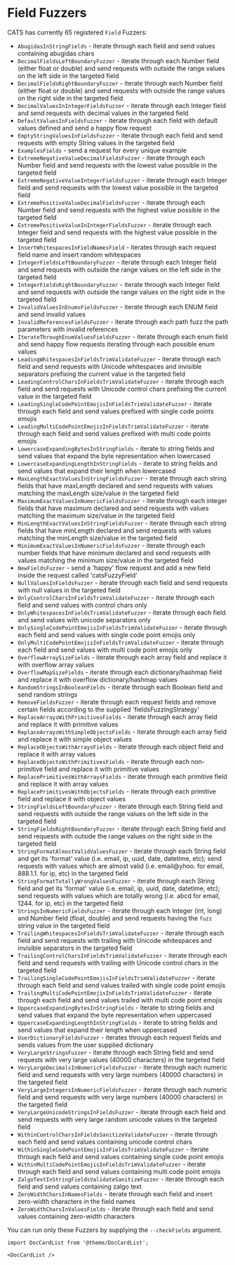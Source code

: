 # Field Fuzzers

CATS has currently 65 registered `Field` Fuzzers:
- `AbugidasInStringFields` - iterate through each field and send values containing abugidas chars
- `DecimalFieldsLeftBoundaryFuzzer` - iterate through each Number field (either float or double) and send requests with outside the range values on the left side in the targeted field
- `DecimalFieldsRightBoundaryFuzzer` - iterate through each Number field (either float or double) and send requests with outside the range values on the right side in the targeted field
- `DecimalValuesInIntegerFieldsFuzzer` - iterate through each Integer field and send requests with decimal values in the targeted field
- `DefaultValuesInFieldsFuzzer` - iterate through each field with default values defined and send a happy flow request
- `EmptyStringValuesInFieldsFuzzer` - iterate through each field and send requests with empty String values in the targeted field
- `ExamplesFields` - send a request for every unique example
- `ExtremeNegativeValueDecimalFieldsFuzzer` - iterate through each Number field and send requests with the lowest value possible in the targeted field
- `ExtremeNegativeValueIntegerFieldsFuzzer` - iterate through each Integer field and send requests with the lowest value possible in the targeted field
- `ExtremePositiveValueDecimalFieldsFuzzer` - iterate through each Number field and send requests with the highest value possible in the targeted field
- `ExtremePositiveValueInIntegerFieldsFuzzer` - iterate through each Integer field and send requests with the highest value possible in the targeted field
- `InsertWhitespacesInFieldNamesField` - iterates through each request field name and insert random whitespaces
- `IntegerFieldsLeftBoundaryFuzzer` - iterate through each Integer field and send requests with outside the range values on the left side in the targeted field
- `IntegerFieldsRightBoundaryFuzzer` - iterate through each Integer field and send requests with outside the range values on the right side in the targeted field
- `InvalidValuesInEnumsFieldsFuzzer` - iterate through each ENUM field and send invalid values
- `InvalidReferencesFieldsFuzzer` - iterate through each path fuzz the path parameters with invalid references
- `IterateThroughEnumValuesFieldsFuzzer` - iterate through each enum field and send happy flow requests iterating through each possible enum values
- `LeadingWhitespacesInFieldsTrimValidateFuzzer` - iterate through each field and send requests with Unicode whitespaces and invisible separators prefixing the current value in the targeted field
- `LeadingControlCharsInFieldsTrimValidateFuzzer` - iterate through each field and send requests with Unicode control chars prefixing the current value in the targeted field
- `LeadingSingleCodePointEmojisInFieldsTrimValidateFuzzer` - iterate through each field and send values prefixed with single code points emojis
- `LeadingMultiCodePointEmojisInFieldsTrimValidateFuzzer` - iterate through each field and send values prefixed with multi code points emojis
- `LowercaseExpandingBytesInStringFields` -  iterate to string fields and send values that expand the byte representation when lowercased
- `LowercaseExpandingLengthInStringFields` - iterate to string fields and send values that expand their length when lowercased
- `MaxLengthExactValuesInStringFieldsFuzzer` - iterate through each string fields that have maxLength declared and send requests with values matching the maxLength size/value in the targeted field
- `MaximumExactValuesInNumericFieldsFuzzer` - iterate through each integer fields that have maximum declared and send requests with values matching the maximum size/value in the targeted field
- `MinLengthExactValuesInStringFieldsFuzzer` - iterate through each string fields that have minLength declared and send requests with values matching the minLength size/value in the targeted field
- `MinimumExactValuesInNumericFieldsFuzzer` - iterate through each number fields that have minimum declared and send requests with values matching the minimum size/value in the targeted field
- `NewFieldsFuzzer` - send a 'happy' flow request and add a new field inside the request called 'catsFuzzyField'
- `NullValuesInFieldsFuzzer` - iterate through each field and send requests with null values in the targeted field
- `OnlyControlCharsInFieldsTrimValidateFuzzer` - iterate through each field and send  values with control chars only
- `OnlyWhitespacesInFieldsTrimValidateFuzzer` - iterate through each field and send  values with unicode separators only
- `OnlySingleCodePointEmojisInFieldsTrimValidateFuzzer` - iterate through each field and send  values with single code point emojis only
- `OnlyMultiCodePointEmojisInFieldsTrimValidateFuzzer` - iterate through each field and send  values with multi code point emojis only
- `OverflowArraySizeFields` - iterate through each array field and replace it with overflow array values
- `OverflowMapSizeFields` - iterate through each dictionary/hashmap field and replace it with overflow dictionary/hashmap values
- `RandomStringsInBooleanFields` - iterate through each Boolean field and send random strings
- `RemoveFieldsFuzzer` - iterate through each request fields and remove certain fields according to the supplied 'fieldsFuzzingStrategy'
- `ReplaceArraysWithPrimitivesFields` - iterate through each array field and replace it with primitive values
- `ReplaceArraysWithSimpleObjectsFields` - iterate through each array field and replace it with simple object values
- `ReplaceObjectsWithArraysFields` - iterate through each object field and replace it with array values
- `ReplaceObjectsWithPrimitivesFields` - iterate through each non-primitive field and replace it with primitive values
- `ReplacePrimitivesWithArraysFields` - iterate through each primitive field and replace it with array values
- `ReplacePrimitivesWithObjectsFields` - iterate through each primitive field and replace it with object values
- `StringFieldsLeftBoundaryFuzzer` - iterate through each String field and send requests with outside the range values on the left side in the targeted field
- `StringFieldsRightBoundaryFuzzer` - iterate through each String field and send requests with outside the range values on the right side in the targeted field
- `StringFormatAlmostValidValuesFuzzer` - iterate through each String field and get its 'format' value (i.e. email, ip, uuid, date, datetime, etc); send requests with values which are almost valid (i.e. email@yhoo. for email, 888.1.1. for ip, etc)  in the targeted field
- `StringFormatTotallyWrongValuesFuzzer` - iterate through each String field and get its 'format' value (i.e. email, ip, uuid, date, datetime, etc); send requests with values which are totally wrong (i.e. abcd for email, 1244. for ip, etc)  in the targeted field
- `StringsInNumericFieldsFuzzer` - iterate through each Integer (int, long) and Number field (float, double) and send requests having the `fuzz` string value in the targeted field
- `TrailingWhitespacesInFieldsTrimValidateFuzzer` - iterate through each field and send requests with trailing with Unicode whitespaces and invisible separators in the targeted field
- `TrailingControlCharsInFieldsTrimValidateFuzzer` - iterate through each field and send requests with trailing with Unicode control chars in the targeted field
- `TrailingSingleCodePointEmojisInFieldsTrimValidateFuzzer` - iterate through each field and send values trailed with single code point emojis
- `TrailingMultiCodePointEmojisInFieldsTrimValidateFuzzer` - iterate through each field and send values trailed with multi code point emojis
- `UppercaseExpandingBytesInStringFields` - iterate to string fields and send values that expand the byte representation when uppercased
- `UppercaseExpandingLengthInStringFields` - iterate to string fields and send values that expand their length when uppercased
- `UserDictionaryFieldsFuzzer` - iterates through each request fields and sends values from the user supplied dictionary
- `VeryLargeStringsFuzzer` - iterate through each String field and send requests with very large values (40000 characters) in the targeted field
- `VeryLargeDecimalsInNumericFieldsFuzzer` - iterate through each numeric field and send requests with very large numbers (40000 characters) in the targeted field
- `VeryLargeIntegersInNumericFieldsFuzzer` - iterate through each numeric field and send requests with very large numbers (40000 characters) in the targeted field
- `VeryLargeUnicodeStringsInFieldsFuzzer` - iterate through each field and send requests with very large random unicode values in the targeted field
- `WithinControlCharsInFieldsSanitizeValidateFuzzer` - iterate through each field and send values containing unicode control chars
- `WithinSingleCodePointEmojisInFieldsTrimValidateFuzzer` - iterate through each field and send values containing single code point emojis
- `WithinMultiCodePointEmojisInFieldsTrimValidateFuzzer` - iterate through each field and send values containing multi code point emojis
- `ZalgoTextInStringFieldsValidateSanitizeFuzzer` - iterate through each field and send values containing zalgo text
- `ZeroWidthCharsInNamesFields` - iterate through each field and insert zero-width characters in the field names
- `ZeroWidthCharsInValuesFields` - iterate through each field and send values containing zero-width characters

You can run only these Fuzzers by supplying the `--checkFields` argument.

```mdx-code-block
import DocCardList from '@theme/DocCardList';

<DocCardList />
```